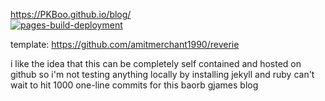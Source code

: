 https://PKBoo.github.io/blog/  
[![pages-build-deployment](https://github.com/PKBoo/blog/actions/workflows/pages/pages-build-deployment/badge.svg?branch=main)](https://github.com/PKBoo/blog/actions/workflows/pages/pages-build-deployment)

template: https://github.com/amitmerchant1990/reverie

i like the idea that this can be completely self contained and hosted on github so i'm not testing anything locally by installing jekyll and ruby can't wait to hit 1000 one-line commits for this baorb gjames blog
